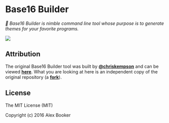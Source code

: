 # Base16 Builder

*:hammer: Base16 Builder is nimble command line tool whose purpose is to generate themes for your favorite programs.*

![](https://i.imgur.com/UL4nSKN.gif)

## Attribution

The original Base16 Builder tool was built by [**@chriskempson**](https://github.com/chriskempson) and can be viewed [**here**](https://github.com/chriskempson/base16-builder). What you are looking at here is an independent copy of the original repository (a [**fork**](https://www.quora.com/What-does-it-mean-to-fork-on-GitHub)).

## License

The MIT License (MIT)

Copyright (c) 2016 Alex Booker
